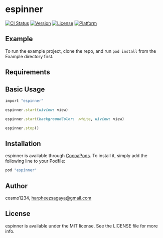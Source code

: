 # espinner

[![CI Status](http://img.shields.io/travis/cosmo1234/espinner.svg?style=flat)](https://travis-ci.org/cosmo1234/espinner)
[![Version](https://img.shields.io/cocoapods/v/espinner.svg?style=flat)](http://cocoapods.org/pods/espinner)
[![License](https://img.shields.io/cocoapods/l/espinner.svg?style=flat)](http://cocoapods.org/pods/espinner)
[![Platform](https://img.shields.io/cocoapods/p/espinner.svg?style=flat)](http://cocoapods.org/pods/espinner)

[](https://s3.postimg.org/ckjy8tqhb/image.gif)[](https://s3.postimg.org/lguqcrh3j/image.gif)

## Example

To run the example project, clone the repo, and run `pod install` from the Example directory first.

## Requirements

## Basic Usage 

```ruby
import "espinner"
```
```ruby
espinner.start(uiview: view)
```

```ruby
espinner.start(backgroundColor: .white, uiview: view)
```

```ruby
espinner.stop()
```



## Installation

espinner is available through [CocoaPods](http://cocoapods.org). To install
it, simply add the following line to your Podfile:

```ruby
pod "espinner"
```

## Author

cosmo1234, harpheezsagaya@gmail.com

## License

espinner is available under the MIT license. See the LICENSE file for more info.

